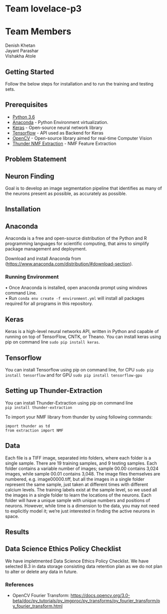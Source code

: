 # Team lovelace-p3

# Team Members 

Denish Khetan\
Jayant Parashar\
Vishakha Atole

## Getting Started

Follow the below steps for installation and to run the training and testing sets.

## Prerequisites

- [Python 3.6](https://www.python.org/downloads/release/python-360/)
- [Anaconda](https://www.anaconda.com/) - Python Environment virtualization.
- [Keras](https://keras.io/#installation) - Open-source neural network library
- [Tensorflow](https://www.tensorflow.org/) - API used as Backend for Keras
- [OpenCV](https://opencv.org/) - Open-source library aimed for real-time Computer Vision
- [Thunder NMF Extraction](https://github.com/dsp-uga/Canady) - NMF Feature Extraction 

## Problem Statement 

## Neuron Finding 

Goal is to develop an image segmentation pipeline that identifies as many of the neurons present as possible, as accurately as possible.

## Installation

## Anaconda 

Anaconda is a free and open-source distribution of the Python and R programming languages for scientific computing, that aims to simplify package management and deployment.

Download and install Anaconda from (https://www.anaconda.com/distribution/#download-section). 

### Running Environment

•	Once Anaconda is installed, open anaconda prompt using windows command Line.\
•	Run ```conda env create -f environment.yml``` will install all packages required for all programs in this repository.

## Keras 

Keras is a high-level neural networks API, written in Python and capable of running on top of TensorFlow, CNTK, or Theano. You can install keras using pip on command line ```sudo pip install keras```.

## Tensorflow 

You can install Tensorflow using pip on command line, for CPU ```sudo pip install tensorflow``` and for GPU ```sudo pip install tensorflow-gpu```

##  Setting up Thunder-Extraction

You can install Thunder-Extraction  using pip on command line\
```pip install thunder-extraction```

To import your NMF library from thunder by using following commands:

```import thunder as td```\
```from extraction import NMF```

## Data 

Each file is a TIFF image, separated into folders, where each folder is a single sample. There are 19 training samples, and 9 testing samples. Each folder contains a variable number of images; sample 00.00 contains 3,024 images, while sample 00.01 contains 3,048. The image files themselves are numbered, e.g. image00000.tiff, but all the images in a single folder represent the same sample, just
taken at different times with different calcium levels. The training labels exist at the sample level, so we used all the images in a single folder to learn the locations of the neurons. Each folder will have a unique sample with unique numbers and positions of
neurons. However, while time is a dimension to the data, you may not need to explicitly model it; we’re just interested in finding the active neurons in space.

## Results 

## Data Science Ethics Policy Checklist 

We have impletmented Data Science Ethics Policy Checklist. 
We have selected B.3 in data storage consisting data retention plan as we do not plan to alter or delete any data in future. 


### References 

- OpenCV Fourier Transform: https://docs.opencv.org/3.0-beta/doc/py_tutorials/py_imgproc/py_transforms/py_fourier_transform/py_fourier_transform.html
